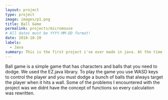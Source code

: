 ```yaml
---
layout: project
type: project
image: images/p1.png
title: Ball Game
permalink: projects/micromouse
# All dates must be YYYY-MM-DD format!
date: 2018-10-20
labels:
  - Java
summary: This is the first project i've ever made in java. At the time we didnt learn about OOP so everything was hardcoded in. 
---
```

Ball game is a simple game that has characters and balls that you need to dodge. We used the EZ.java library. To play the game you use WASD keys to control the player and you must dodge a bunch of balls that always target the player when it hits a wall. Some of the problems I encountered with the project was we didnt have the concept of functions so every calculation was rewritten. 




